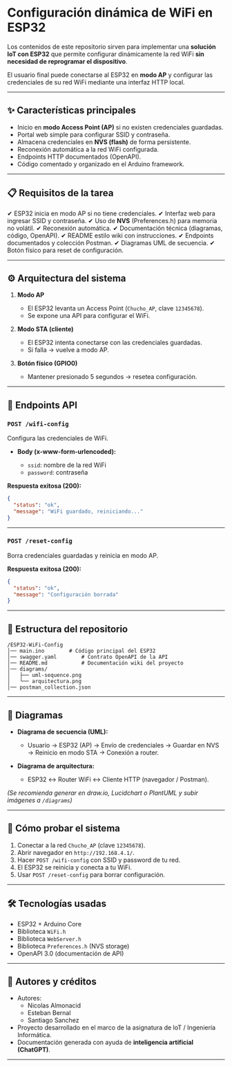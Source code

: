 # Configuración dinámica de WiFi en ESP32

Los contenidos de este repositorio sirven para implementar una **solución IoT con ESP32** que permite configurar dinámicamente la red WiFi **sin necesidad de reprogramar el dispositivo**.

El usuario final puede conectarse al ESP32 en **modo AP** y configurar las credenciales de su red WiFi mediante una interfaz HTTP local.

---

## ✨ Características principales

* Inicio en **modo Access Point (AP)** si no existen credenciales guardadas.
* Portal web simple para configurar SSID y contraseña.
* Almacena credenciales en **NVS (flash)** de forma persistente.
* Reconexión automática a la red WiFi configurada.
* Endpoints HTTP documentados (OpenAPI).
* Código comentado y organizado en el Arduino framework.

---

## 📋 Requisitos de la tarea

✔ ESP32 inicia en modo AP si no tiene credenciales.
✔ Interfaz web para ingresar SSID y contraseña.
✔ Uso de **NVS** (Preferences.h) para memoria no volátil.
✔ Reconexión automática.
✔ Documentación técnica (diagramas, código, OpenAPI).
✔ README estilo wiki con instrucciones.
✔ Endpoints documentados y colección Postman.
✔ Diagramas UML de secuencia.
✔ Botón físico para reset de configuración.

---

## ⚙️ Arquitectura del sistema

1. **Modo AP**

   * El ESP32 levanta un Access Point (`Chucho_AP`, clave `12345678`).
   * Se expone una API para configurar el WiFi.

2. **Modo STA (cliente)**

   * El ESP32 intenta conectarse con las credenciales guardadas.
   * Si falla → vuelve a modo AP.

3. **Botón físico (GPIO0)**

   * Mantener presionado 5 segundos → resetea configuración.

---

## 📡 Endpoints API

### `POST /wifi-config`

Configura las credenciales de WiFi.

* **Body (x-www-form-urlencoded):**

  * `ssid`: nombre de la red WiFi
  * `password`: contraseña

**Respuesta exitosa (200):**

```json
{
  "status": "ok",
  "message": "WiFi guardado, reiniciando..."
}
```

---

### `POST /reset-config`

Borra credenciales guardadas y reinicia en modo AP.

**Respuesta exitosa (200):**

```json
{
  "status": "ok",
  "message": "Configuración borrada"
}
```

---

## 📂 Estructura del repositorio

```
/ESP32-WiFi-Config
│── main.ino        # Código principal del ESP32
│── swagger.yaml        # Contrato OpenAPI de la API
│── README.md           # Documentación wiki del proyecto
│── diagrams/
│   ├── uml-sequence.png
│   └── arquitectura.png
│── postman_collection.json
```

---

## 📖 Diagramas

* **Diagrama de secuencia (UML):**

  * Usuario → ESP32 (AP) → Envío de credenciales → Guardar en NVS → Reinicio en modo STA → Conexión a router.
* **Diagrama de arquitectura:**

  * ESP32 ↔ Router WiFi ↔ Cliente HTTP (navegador / Postman).

*(Se recomienda generar en draw.io, Lucidchart o PlantUML y subir imágenes a `/diagrams`)*

---

## 🚀 Cómo probar el sistema

1. Conectar a la red `Chucho_AP` (clave `12345678`).
2. Abrir navegador en `http://192.168.4.1/`.
3. Hacer `POST /wifi-config` con SSID y password de tu red.
4. El ESP32 se reinicia y conecta a tu WiFi.
5. Usar `POST /reset-config` para borrar configuración.

---

## 🛠 Tecnologías usadas

* ESP32 + Arduino Core
* Biblioteca `WiFi.h`
* Biblioteca `WebServer.h`
* Biblioteca `Preferences.h` (NVS storage)
* OpenAPI 3.0 (documentación de API)

---

## 📑 Autores y créditos
* Autores:
  * Nicolas Almonacid
  * Esteban Bernal
  * Santiago Sanchez
* Proyecto desarrollado en el marco de la asignatura de IoT / Ingeniería Informática.
* Documentación generada con ayuda de **inteligencia artificial (ChatGPT)**.

---
